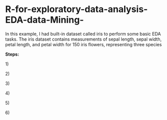 # R-for-exploratory-data-analysis-EDA-data-Mining-
<p>In this example, I had built-in dataset called iris to perform some basic EDA tasks. The iris dataset contains measurements of sepal length, sepal width, petal length, and petal width for 150 iris flowers, representing three species</p>
<p><b>Steps:</b></p>
<p>1) </p>
<p>2) </p>
<p>3) </p>
<p>4) </p>
<p>5) </p>
<p>6) </p>
